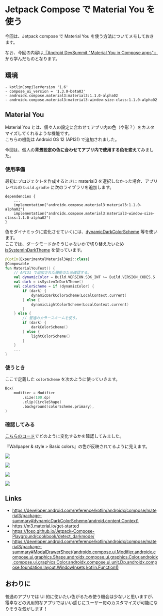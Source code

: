 # Jetpack Compose で Material You を使う

今回は、Jetpack compose で Material You を使う方法についてメモしておきます。

なお、今回の内容は[『Android DevSummit "Material You in Compose apps"』](https://www.youtube.com/watch?v=xS4GpdIQUEo&list=PLWz5rJ2EKKc92MGTd1CgUtXZfhA74nUpb&index=40&ab_channel=AndroidDevelopers)から学んだものとなります。

## 環境

```
- kotlinCompilerVersion '1.6'
- compose_ui_version = '1.3.0-beta03'
- androidx.compose.material3:material3:1.1.0-alpha02
- androidx.compose.material3:material3-window-size-class:1.1.0-alpha02
```

## Material You

Material You とは、個々人の設定に合わせてアプリ内の色（や形？）をカスタマイズしてくれるような機能です。  
こちらの機能は Android OS 12 (API31) で追加されました。

今回は、個人の**背景設定の色に合わせてアプリ内で使用する色を変え**てみました。

### 使用準備

最初にプロジェクトを作成するときに material3 を選択しなかった場合、アプリレベルの `build.gradle` に次のライブラリを追加します。

```
dependencies {
    ...
    implementation("androidx.compose.material3:material3:1.1.0-alpha02")
    implementation("androidx.compose.material3:material3-window-size-class:1.1.0-alpha02")
}
```

色をダイナミックに変化させていくには、[dynamicDarkColorScheme](<https://developer.android.com/reference/kotlin/androidx/compose/material3/package-summary#dynamicDarkColorScheme(android.content.Context)>) 等を使います。  
ここでは、ダークモードかそうじゃないかで切り替えたいため [isSystemInDarkTheme](<https://developer.android.com/reference/kotlin/androidx/compose/foundation/package-summary#isSystemInDarkTheme()>) を使っています。

```kotlin
@OptIn(ExperimentalMaterial3Api::class)
@Composable
fun MaterialYouTest() {
    // API31 で追加された機能のため確認する。
    val dynamicColor = Build.VERSION.SDK_INT >= Build.VERSION_CODES.S
    val dark = isSystemInDarkTheme()
    val colorScheme = if (dynamicColor) {
        if (dark) {
            dynamicDarkColorScheme(LocalContext.current)
        } else {
            dynamicLightColorScheme(LocalContext.current)
        }
    } else {
        // 普通のカラースキームを使う。
        if (dark) {
            darkColorScheme()
        } else {
            lightColorScheme()
        }
    }
    ...
}
```

### 使うとき

ここで定義した `colorScheme` を次のように使っていきます。

```kotlin
Box(
    modifier = Modifier
        .size(100.dp)
        .clip(CircleShape)
        .background(colorScheme.primary),
)
```

### 確認してみる

[こちらのコード](https://github.com/kokoichi206/android-app/blob/master/PlayGround/app/src/main/java/jp/mydns/kokoichi0206/playground/blogs/MaterialYou.kt)でどのように変化するかを確認してみました。

『Wallpaper & style > Basic colors』の色が反映されてるように見えます。

![](img/wallpaper_blue.png)

![](img/wallpaper_2_blue.png)

![](img/wallpaper_2_green.png)

![](img/wallpaper_red.png)

## Links

- https://developer.android.com/reference/kotlin/androidx/compose/material3/package-summary#dynamicDarkColorScheme(android.content.Context)
- https://m3.material.io/get-started
- https://foso.github.io/Jetpack-Compose-Playground/cookbook/detect_darkmode/
- https://developer.android.com/reference/kotlin/androidx/compose/material3/package-summary#ModalDrawerSheet(androidx.compose.ui.Modifier,androidx.compose.ui.graphics.Shape,androidx.compose.ui.graphics.Color,androidx.compose.ui.graphics.Color,androidx.compose.ui.unit.Dp,androidx.compose.foundation.layout.WindowInsets,kotlin.Function1)

## おわりに

普通のアプリでは UI 的に使いたい色がるため使う機会は少ないと思いますが、電卓などの汎用的なアプリではいい感じにユーザー毎のカスタマイズが可能になりそうな気がします！

